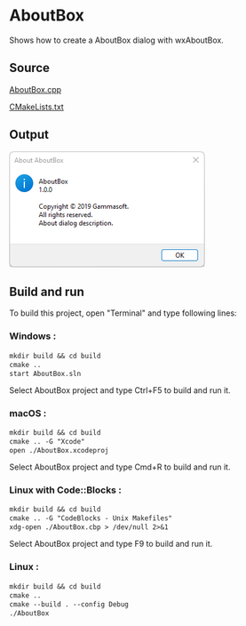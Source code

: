 # AboutBox

Shows how to create a AboutBox dialog with wxAboutBox.

## Source

[AboutBox.cpp](AboutBox.cpp)

[CMakeLists.txt](CMakeLists.txt)

## Output

![output](../../../docs/Pictures/AboutBox.png)

## Build and run

To build this project, open "Terminal" and type following lines:

### Windows :

``` sheAboutBoxll
mkdir build && cd build
cmake .. 
start AboutBox.sln
```

Select AboutBox project and type Ctrl+F5 to build and run it.

### macOS :

``` shell
mkdir build && cd build
cmake .. -G "Xcode"
open ./AboutBox.xcodeproj
```

Select AboutBox project and type Cmd+R to build and run it.

### Linux with Code::Blocks :

``` shell
mkdir build && cd build
cmake .. -G "CodeBlocks - Unix Makefiles"
xdg-open ./AboutBox.cbp > /dev/null 2>&1
```

Select AboutBox project and type F9 to build and run it.

### Linux :

``` shell
mkdir build && cd build
cmake .. 
cmake --build . --config Debug
./AboutBox
```
